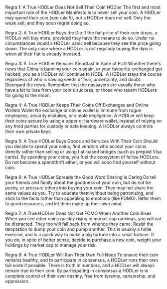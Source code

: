 Regra 1: A True HODLer Does Not Sell Their Coin
HODler The first and most important rule of the HODLer Manifesto is to never sell your coin. A HODLer may spend their coin (see rule 5), but a HODLer does not sell. Only the weak sell, and they soon regret doing so.

Regra 2: A True HODLer Buys the Dip
If the fiat price of their coin drops, a HODLer will buy more, provided they have the means to do so. Under no circumstances would a HODLer panic sell because they see the price going down. The only case where a HODLer is not regularly buying the dips is when all their fiat is already invested.

Regra 3: A True HODLer Remains Steadfast In Spite of FUD
Whether there's news that China is banning your coin again, or your favourite exchanged got hacked, you as a HODLer will continue to HODL. A HODLer stays the course regardless of who is sowing seeds of fear, uncertainty, and doubt. Disregard the news. Remember that the naysayers are usually those who have a lot to lose from your coin's success, or those who resent HODLers for going to the moon.

Regra 4: A True HODLer Keeps Their Coins Off Exchanges and Online Wallets
Wallet No exchange or online wallet is immune from rogue employees, security mistakes, or simple negligence. A HODLer will keep their coins secure by using a paper or hardware wallet, instead of relying on any third parties for custody or safe keeping. A HODLer always controls their own private keys.

Regra 5: A True HODLer Buys Goods and Services With Their Coin
Should you decide to spend your coins, find vendors who accept your coins directly rather than selling or using fiat-based bridges (such as prepaid Visa cards). By spending your coins, you fuel the ecosystem of fellow HODLers. Do not become a spendthrift either, or you will soon find yourself without coin.

Regra 6: A True HODLer Spreads the Good Word
Sharing is Caring Do tell your friends and family about the goodness of your coin, but do not be pushy, or pressure others into buying your coin. They may not share the same values as you. Try to educate them without being patronizing, and stick to the facts rather than appealing to emotions (like FOMO). Refer them to good resources, and let them make up their own mind.

Regra 7: A True HODLer Does Not Get FOMO When Another Coin Rises
When you see other coins quickly rising in market cap rankings, you will not be distracted. They too will fall back from whence they came. Resist the temptation to dump your coin and pump another. This is usually a futile exercise, and is a quick way to make a big fortune into a small fortune. If you do, in spite of better sense, decide to purchase a new coin, weight your holdings by market cap to manage your risk.

Regra 8: A True HODLer Will Run Their Own Full Node
To ensure their coin remains healthy, and to participate in consensus, a HODLer runs their own full node if possible. There is truth in numbers, and a HODLer will always remain true to their coin. By participating in consensus a HODLer is in complete control of their own destiny, free from tyranny, censorship, and oppression.